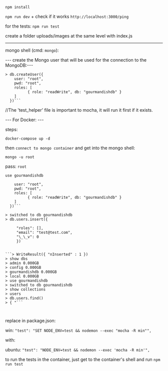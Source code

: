 `npm install`

`npm run dev` + check if it works `http://localhost:3000/ping`

for the tests: `npm run test`

create a folder uploads/images at the same level with index.js

---

mongo shell (cmd: `mongo`):

--- create the Mongo user that will be used for the connection to the MongoDB:---

````> use gourmandishdb
> db.createUser({
    user: "root",
    pwd: "root",
    roles: [
          { role: "readWrite", db: "gourmandishdb" }
    ]
  })```
````

//The 'test_helper' file is important to mocha, it will run it first if it exists.

--- For Docker: ---

steps:

`docker-compose up -d`

then `connect to mongo container` and get into the mongo shell:

`mongo -u root`

pass: `root`

`use gourmandishdb`

````> db.createUser({
    user: "root",
    pwd: "root",
    roles: [
          { role: "readWrite", db: "gourmandishdb" }
    ]
  })```
````

````> use gourmandishdb
> switched to db gourmandishdb
> db.users.insert({

     "roles": [],
     "email": "test@test.com",
     "\_\_v": 0
     })


```> WriteResult({ "nInserted" : 1 })
> show dbs
> admin 0.000GB
> config 0.000GB
> gourmandishdb 0.000GB
> local 0.000GB
> use gourmandishdb
> switched to db gourmandishdb
> show collections
> users
> db.users.find()
> { "```



````

replace in package.json:

win: `"test": "SET NODE_ENV=test && nodemon --exec "mocha -R min"",`

with:

ubuntu: `"test": "NODE_ENV=test && nodemon --exec 'mocha -R min'",`

to run the tests in the container, just get to the container's shell and run `npm run test`
